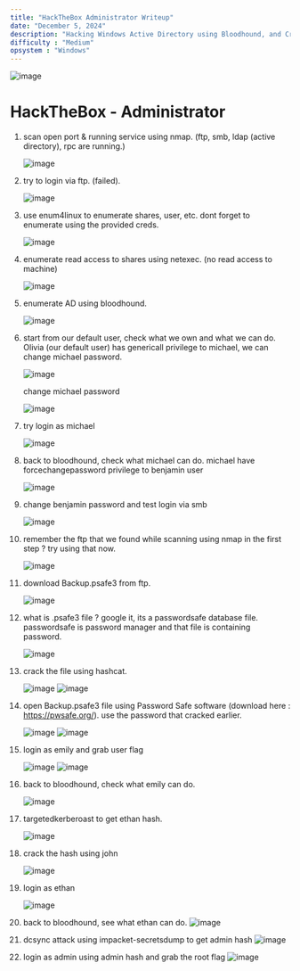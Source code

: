 ```yaml
---
title: "HackTheBox Administrator Writeup"
date: "December 5, 2024"
description: "Hacking Windows Active Directory using Bloodhound, and Cracking PasswordSafe password manager file."
difficulty : "Medium"
opsystem : "Windows"
---
```


![image](https://github.com/user-attachments/assets/6f88c7d2-da52-4d5b-9bc5-dc6a92000bc1)

# HackTheBox - Administrator

1. scan open port & running service using nmap. (ftp, smb, ldap (active directory), rpc are running.)
   
   ![image](https://github.com/user-attachments/assets/f6150363-2322-4dd1-859b-d7beaed66720)


2. try to login via ftp. (failed).
   
   ![image](https://github.com/user-attachments/assets/5573f8a3-4055-4a94-b233-d595baf09b17)


3. use enum4linux to enumerate shares, user, etc. dont forget to enumerate using the provided creds.

   ![image](https://github.com/user-attachments/assets/d98ca7c4-234e-424a-baf1-e3aa0493656a)


4. enumerate read access to shares using netexec. (no read access to machine)

   ![image](https://github.com/user-attachments/assets/ac6dd418-65f5-4399-8844-c069cca7d88f)


5. enumerate AD using bloodhound.
   
   ![image](https://github.com/user-attachments/assets/72b1602a-112c-4039-897d-7ccc5099a171)


6. start from our default user, check what we own and what we can do. Olivia (our default user) has genericall privilege to michael, we can change michael password.
   
   ![image](https://github.com/user-attachments/assets/598d0007-68b0-4d2a-81a9-9b1bbb656b3a)

   change michael password

   ![image](https://github.com/user-attachments/assets/4b71fca2-9d07-4d00-9228-61721a6280d7)
   

8. try login as michael

   ![image](https://github.com/user-attachments/assets/90cb5c11-45dd-4087-986b-6a07f0f6958e)
   

9. back to bloodhound, check what michael can do. michael have forcechangepassword privilege to benjamin user
   
   ![image](https://github.com/user-attachments/assets/99fbf291-69b8-4dc4-a26e-d79d78173467)
   

10. change benjamin password and test login via smb
    
    ![image](https://github.com/user-attachments/assets/8507eb7a-a7ca-488a-ba83-2ef417d72975)
    

11. remember the ftp that we found while scanning using nmap in the first step ? try using that now.
    
    ![image](https://github.com/user-attachments/assets/5dc93d30-6534-4fcf-8705-58b31fd4b032)

12. download Backup.psafe3 from ftp.
    
    ![image](https://github.com/user-attachments/assets/ce06746d-3c0c-4f80-9253-67c000213146)

13. what is .psafe3 file ? google it, its a passwordsafe database file. passwordsafe is password manager and that file is containing password.
    
    ![image](https://github.com/user-attachments/assets/24cd427f-125d-4150-8de7-9422ea5f4712)

14. crack the file using hashcat.

    ![image](https://github.com/user-attachments/assets/42cbbe7c-654e-427d-baa8-f2c73c9eabf5)
    ![image](https://github.com/user-attachments/assets/fabe6c60-544c-41a5-ae8f-534def586eb5)

15. open Backup.psafe3 file using Password Safe software (download here : https://pwsafe.org/). use the password that cracked earlier.

    ![image](https://github.com/user-attachments/assets/2d42a449-3a38-4de9-aa9d-e32f3fe4b6e0)
    ![image](https://github.com/user-attachments/assets/e06d75d3-6182-4297-8a98-2bfb01a9f3b0)

16. login as emily and grab user flag

    ![image](https://github.com/user-attachments/assets/889158a0-299f-4ebf-985b-5288a4553dbd)
    ![image](https://github.com/user-attachments/assets/e2bd5e45-053d-4616-a922-23f2b2867f7a)


17. back to bloodhound, check what emily can do.
    
    ![image](https://github.com/user-attachments/assets/bbf27222-d42f-4b41-aaec-53c36495c971)


18. targetedkerberoast to get ethan hash.
    
    ![image](https://github.com/user-attachments/assets/1744244b-a5e3-4619-b635-b58fcbd80b0f)


19. crack the hash using john

    ![image](https://github.com/user-attachments/assets/712e1ca7-1c7f-4a69-93f7-58f5295aece8)
    

21. login as ethan
    
    ![image](https://github.com/user-attachments/assets/a67afc38-62c5-465b-8924-6969e4103dc7)


22. back to bloodhound, see what ethan can do.
    ![image](https://github.com/user-attachments/assets/5dfbf6d8-c768-4c4f-9003-dd367342afa7)


23. dcsync attack using impacket-secretsdump to get admin hash
    ![image](https://github.com/user-attachments/assets/8f0ee40d-3eac-4cd9-836a-0bb56dbd45af)

24. login as admin using admin hash and grab the root flag
    ![image](https://github.com/user-attachments/assets/89f6ee8e-f698-4c07-8836-ff541bcad2fa)

